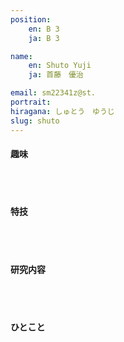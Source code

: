 ```yaml
---
position:
    en: B 3
    ja: B 3

name: 
    en: Shuto Yuji
    ja: 首藤　優治

email: sm22341z@st.
portrait: 
hiragana: しゅとう　ゆうじ
slug: shuto
---
```


#### 趣味

<br><br>

#### 特技

<br><br>

#### 研究内容

<br><br>

#### ひとこと

<br><br>
